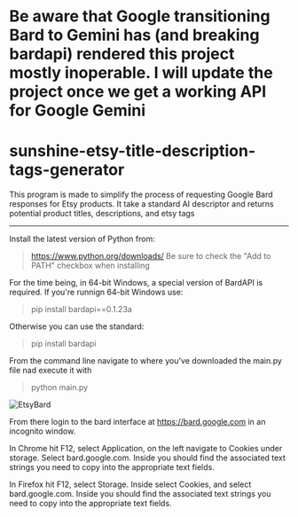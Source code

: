 # Be aware that Google transitioning Bard to Gemini has (and breaking bardapi) rendered this project mostly inoperable. I will update the project once we get a working API for Google Gemini 

# sunshine-etsy-title-description-tags-generator
This program is made to simplify the process of requesting Google Bard responses for Etsy products. It take a standard AI descriptor and returns potential product titles, descriptions, and etsy tags

---------------------------------------------------------

Install the latest version of Python from:
>https://www.python.org/downloads/
Be sure to check the "Add to PATH" checkbox when installing

For the time being, in 64-bit Windows, a special version of BardAPI is required. If you're runnign 64-bit Windows use: 
>pip install bardapi==0.1.23a

Otherwise you can use the standard:
>pip install bardapi

From the command line navigate to where you've downloaded the main.py file nad execute it with 
>python main.py

![EtsyBard](https://github.com/sunshine-cid/sunshine-etsy-title-description-tags-generator/assets/7285352/3f45cfe2-bab8-4683-bf19-eaf6c53e842d)

From there login to the bard interface at https://bard.google.com in an incognito window.

In Chrome hit F12, select Application, on the left navigate to Cookies under storage. Select bard.google.com. Inside you should find the associated text strings you need to copy into the appropriate text fields.

In Firefox hit F12, select Storage. Inside select Cookies, and select bard.google.com. Inside you should find the associated text strings you need to copy into the appropriate text fields.
